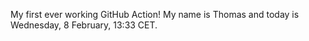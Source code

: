 My first ever working GitHub Action!
My name is Thomas and today is Wednesday, 8 February, 13:33 CET. 
